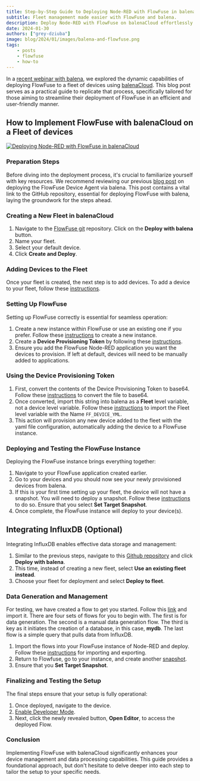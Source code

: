 ```yaml
---
title: Step-by-Step Guide to Deploying Node-RED with FlowFuse in balenaCloud
subtitle: Fleet management made easier with FlowFuse and balena.
description: Deploy Node-RED with FlowFuse on balenaCloud effortlessly with our step-by-step guide. Simplify fleet management and enhance data processing capabilities.
date: 2024-01-30
authors: ["grey-dziuba"]
image: blog/2024/01/images/balena-and-flowfuse.png
tags:
    - posts
    - flowfuse
    - how-to
---
```


In a [recent webinar with balena](/webinars/2024/balena/), we explored the dynamic capabilities of deploying FlowFuse to a fleet of devices using [balenaCloud](https://www.balena.io/cloud). This blog post serves as a practical guide to replicate that process, specifically tailored for those aiming to streamline their deployment of FlowFuse in an efficient and user-friendly manner.

<!--more-->

## How to Implement FlowFuse with balenaCloud on a Fleet of devices

[![Deploying Node-RED with FlowFuse in balenaCloud](https://i.ytimg.com/vi/cKFu1ljUlKE/hqdefault.jpg)](https://www.youtube.com/watch?v=cKFu1ljUlKE "Deploying Node-RED with FlowFuse in balenaCloud")


### Preparation Steps
Before diving into the deployment process, it's crucial to familiarize yourself with key resources. We recommend reviewing our previous [blog post](/blog/2023/11/device-agent-balena/) on deploying the FlowFuse Device Agent via balena. This post contains a vital link to the GitHub repository, essential for deploying FlowFuse with balena, laying the groundwork for the steps ahead.

### Creating a New Fleet in balenaCloud
1. Navigate to the [FlowFuse git](https://github.com/FlowFuse/balena-device-agent) repository. Click on the **Deploy with balena** button.
2. Name your fleet.
3. Select your default device.
4. Click **Create and Deploy**.

### Adding Devices to the Fleet
Once your fleet is created, the next step is to add devices. To add a device to your fleet, follow these [instructions](https://docs.balena.io/learn/getting-started/var-som-mx6/rust/#add-a-device-and-download-os).

### Setting Up FlowFuse
Setting up FlowFuse correctly is essential for seamless operation:
1. Create a new instance within FlowFuse or use an existing one if you prefer. Follow these [instructions](/docs/user/introduction/#creating-a-node-red-instance) to create a new instance.
2. Create a **Device Provisioning Token** by following these [instructions](/docs/device-agent/register/#generating-%22provisioning-configuration%22).
3. Ensure you add the FlowFuse Node-RED application you want the devices to provision. If left at default, devices will need to be manually added to applications.

### Using the Device Provisioning Token
1. First, convert the contents of the Device Provisioning Token to base64. Follow these [instructions](/blog/2023/11/device-agent-balena/#environment-variable) to convert the file to base64.
2. Once converted, import this string into balena as a **Fleet** level variable, not a device level variable. Follow these [instructions](https://docs.balena.io/learn/manage/variables/#fleet-wide-variables) to import the Fleet level variable with the Name `FF_DEVICE_YML`.
3. This action will provision any new device added to the fleet with the yaml file configuration, automatically adding the device to a FlowFuse instance. 

### Deploying and Testing the FlowFuse Instance
Deploying the FlowFuse instance brings everything together:
1. Navigate to your FlowFuse application created earlier.
2. Go to your devices and you should now see your newly provisioned devices from balena.
3. If this is your first time setting up your fleet, the device will not have a snapshot. You will need to deploy a snapshot. Follow these [instructions](/docs/user/snapshots/#create-a-snapshot) to do so. Ensure that you select **Set Target Snapshot**.
4. Once complete, the FlowFuse instance will deploy to your device(s).

## Integrating InfluxDB (Optional)
Integrating InfluxDB enables effective data storage and management:
1. Similar to the previous steps, navigate to this [Github repository](https://github.com/mpous/flowfuse-agent-influx-balena/tree/main?tab=readme-ov-file) and click **Deploy with balena**.
2. This time, instead of creating a new fleet, select **Use an existing fleet instead**.
3. Choose your fleet for deployment and select **Deploy to fleet**.

### Data Generation and Management
For testing, we have created a flow to get you started. Follow this [link](https://flows.nodered.org/flow/66f37bb739b6cdb0c7ad3a4e2edd68ef) and import it. There are four sets of flows for you to begin with. The first is for data generation. The second is a manual data generation flow. The third is key as it initiates the creation of a database, in this case, **mydb**. The last flow is a simple query that pulls data from InfluxDB.
1. Import the flows into your FlowFuse instance of Node-RED and deploy. Follow these [instructions](/blog/2023/03/3-quick-node-red-tips-5/#2.-import-helpful-example-flows-provided-with-custom-nodes) for importing and exporting.
2. Return to Flowfuse, go to your instance, and create another [snapshot](/docs/user/snapshots/#create-a-snapshot).
3. Ensure that you **Set Target Snapshot**.

### Finalizing and Testing the Setup
The final steps ensure that your setup is fully operational:
1. Once deployed, navigate to the device.  
2. [Enable Developer Mode](/docs/device-agent/deploy/#editing-the-node-red-flows-on-a-device-that-is-assigned-to-an-application).
3. Next, click the newly revealed button, **Open Editor**, to access the deployed Flow.

### Conclusion
Implementing FlowFuse with balenaCloud significantly enhances your device management and data processing capabilities. This guide provides a foundational approach, but don't hesitate to delve deeper into each step to tailor the setup to your specific needs.
